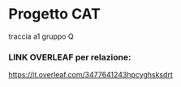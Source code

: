 # Progetto CAT
traccia a1 gruppo Q

### LINK OVERLEAF per relazione:
https://it.overleaf.com/3477641243hpcyghsksdrt
